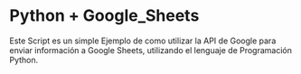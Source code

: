 # Python + Google_Sheets
Este Script es un simple Ejemplo de como utilizar la API de Google para enviar información a Google Sheets, utilizando el lenguaje de Programación Python.
